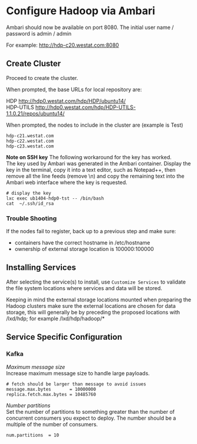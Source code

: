 # Configure Hadoop via Ambari

Ambari should now be available on port 8080. 
The initial user name / password is  admin / admin

For example:  http://hdp-c20.westat.com:8080

## Create Cluster ##

Proceed to create the cluster.

When prompted, the base URLs for local repository are:  

HDP  http://hdp0.westat.com/hdp/HDP/ubuntu14/  
HDP-UTILS  http://hdp0.westat.com/hdp/HDP-UTILS-1.1.0.21/repos/ubuntu14/  

When prompted, the nodes to include in the cluster are (example is Test)
```shell
hdp-c21.westat.com
hdp-c22.westat.com
hdp-c23.westat.com
```

**Note on SSH key**
The following workaround for the key has worked.  
The key used by Ambari was generated in the Ambari container.
Display the key in the terminal, copy it into a text editor, such as Notepad++, then
remove all the line feeds (remove \n) and copy the remaining text into the
Ambari web interface where the key is requested.

```shell
# display the key
lxc exec ub1404-hdp0-tst -- /bin/bash
cat  ~/.ssh/id_rsa
```

### Trouble Shooting ###
If the nodes fail to register, back up to a previous step and make sure:
* containers have the correct hostname in /etc/hostname
* ownership of external storage location is 100000:100000

## Installing Services

After selecting the service(s) to install, use ```Customize Services``` to validate the
file system locations where services and data will be stored.

Keeping in mind the external storage locations mounted when preparing the Hadoop clusters 
make sure the external locations are chosen for data storage, this will generally be 
by preceding the proposed locations with /lxd/hdp; for example /lxd/hdp/hadoop/*

## Service Specific Configuration

### Kafka

*Maximum message size*  
Increase maximum message size to handle large payloads.
```
# fetch should be larger than message to avoid issues
message.max.bytes       = 10000000
replica.fetch.max.bytes = 10485760
```
*Number partitions*  
Set the number of partitions to something greater than the number of concurrent
consumers you expect to deploy. The number should be a multiple of the number of consumers.
```
num.partitions  = 10
```


